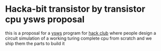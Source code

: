 # Hacka-bit transistor by transistor cpu ysws proposal
this is a proposal for a [ysws](https://ysws.hackclub.com/) program for [hack club](hackclub.com)
where people design a circuit simulation of a working turing complete cpu from scratch and we ship them the parts to build it

